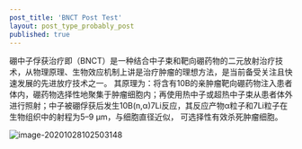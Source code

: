 ```yaml
---
post_title: 'BNCT Post Test'
layout: post_type_probably_post
published: true
---
```


硼中子俘获治疗即（BNCT）是一种结合中子束和靶向硼药物的二元放射治疗技术，从物理原理、生物效应机制上讲是治疗肿瘤的理想方法，是当前备受关注且快速发展的先进放疗技术之一。
其原理为：将含有10B的亲肿瘤靶向硼药物注入患者体内，硼药物选择性地聚集于肿瘤细胞内；再使用热中子或超热中子束从患者体外进行照射；中子被硼俘获后发生10B(n,α)7Li反应，其反应产物α粒子和7Li粒子在生物组织中的射程为5–9 μm，与细胞直径近似，
可选择性有效杀死肿瘤细胞。

![image-20201028102503148](C:\Users\Administrator\AppData\Roaming\Typora\typora-user-images\image-20201028102503148.png)